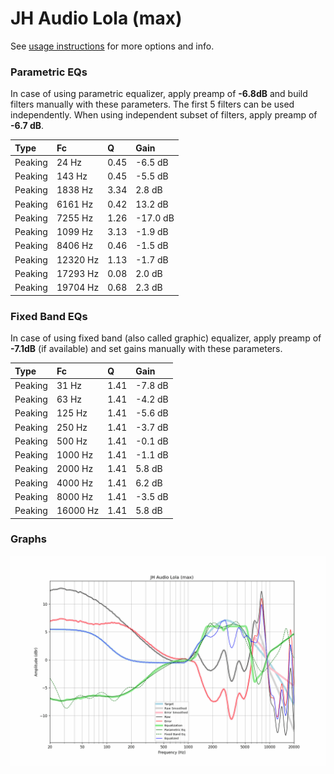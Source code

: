 # JH Audio Lola (max)
See [usage instructions](https://github.com/jaakkopasanen/AutoEq#usage) for more options and info.

### Parametric EQs
In case of using parametric equalizer, apply preamp of **-6.8dB** and build filters manually
with these parameters. The first 5 filters can be used independently.
When using independent subset of filters, apply preamp of **-6.7 dB**.

| Type    | Fc       |    Q | Gain     |
|:--------|:---------|:-----|:---------|
| Peaking | 24 Hz    | 0.45 | -6.5 dB  |
| Peaking | 143 Hz   | 0.45 | -5.5 dB  |
| Peaking | 1838 Hz  | 3.34 | 2.8 dB   |
| Peaking | 6161 Hz  | 0.42 | 13.2 dB  |
| Peaking | 7255 Hz  | 1.26 | -17.0 dB |
| Peaking | 1099 Hz  | 3.13 | -1.9 dB  |
| Peaking | 8406 Hz  | 0.46 | -1.5 dB  |
| Peaking | 12320 Hz | 1.13 | -1.7 dB  |
| Peaking | 17293 Hz | 0.08 | 2.0 dB   |
| Peaking | 19704 Hz | 0.68 | 2.3 dB   |

### Fixed Band EQs
In case of using fixed band (also called graphic) equalizer, apply preamp of **-7.1dB**
(if available) and set gains manually with these parameters.

| Type    | Fc       |    Q | Gain    |
|:--------|:---------|:-----|:--------|
| Peaking | 31 Hz    | 1.41 | -7.8 dB |
| Peaking | 63 Hz    | 1.41 | -4.2 dB |
| Peaking | 125 Hz   | 1.41 | -5.6 dB |
| Peaking | 250 Hz   | 1.41 | -3.7 dB |
| Peaking | 500 Hz   | 1.41 | -0.1 dB |
| Peaking | 1000 Hz  | 1.41 | -1.1 dB |
| Peaking | 2000 Hz  | 1.41 | 5.8 dB  |
| Peaking | 4000 Hz  | 1.41 | 6.2 dB  |
| Peaking | 8000 Hz  | 1.41 | -3.5 dB |
| Peaking | 16000 Hz | 1.41 | 5.8 dB  |

### Graphs
![](./JH%20Audio%20Lola%20(max).png)